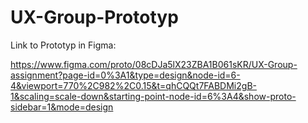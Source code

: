 # UX-Group-Prototyp


Link to Prototyp in Figma: 

https://www.figma.com/proto/08cDJa5lX23ZBA1B061sKR/UX-Group-assignment?page-id=0%3A1&type=design&node-id=6-4&viewport=770%2C982%2C0.15&t=qhCQQt7FABDMi2gB-1&scaling=scale-down&starting-point-node-id=6%3A4&show-proto-sidebar=1&mode=design



